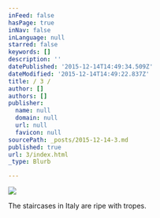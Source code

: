 ```yaml
---
inFeed: false
hasPage: true
inNav: false
inLanguage: null
starred: false
keywords: []
description: ''
datePublished: '2015-12-14T14:49:34.509Z'
dateModified: '2015-12-14T14:49:22.837Z'
title: / 3 /
author: []
authors: []
publisher:
  name: null
  domain: null
  url: null
  favicon: null
sourcePath: _posts/2015-12-14-3.md
published: true
url: 3/index.html
_type: Blurb

---
```

![](https://the-grid-user-content.s3-us-west-2.amazonaws.com/f2747672-318f-4ecc-9b6f-04164c37faec.jpg)

The staircases in Italy are ripe with tropes.